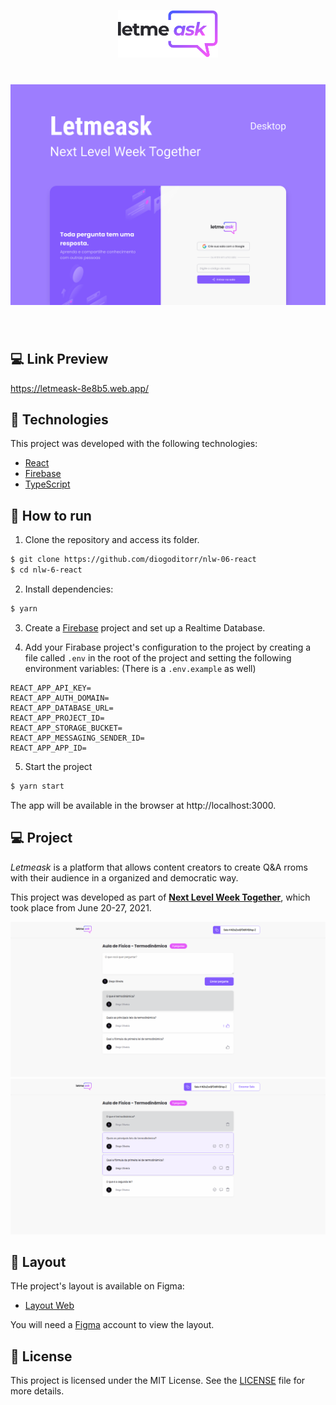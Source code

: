 
<p align="center">
  <img alt="Letmeask" src=".github/logo.svg" width="160px">
</p>

<h1 align="center">
    <img alt="Letmeask" src=".github/cover.svg" />
</h1>

<br>

## 💻 Link Preview
https://letmeask-8e8b5.web.app/

## 🧪 Technologies

This project was developed with the following technologies:

- [React](https://reactjs.org)
- [Firebase](https://firebase.google.com/)
- [TypeScript](https://www.typescriptlang.org/)

## 🚀 How to run

1. Clone the repository and access its folder.

```bash
$ git clone https://github.com/diogoditorr/nlw-06-react
$ cd nlw-6-react
```

2. Install dependencies:

```bash
$ yarn
```

3. Create a [Firebase](https://firebase.google.com) project and set up a Realtime Database.

4. Add your Firabase project's configuration to the project by creating a file called `.env` in the root of the project and setting the following environment variables: (There is a `.env.example` as well)

```
REACT_APP_API_KEY=
REACT_APP_AUTH_DOMAIN=
REACT_APP_DATABASE_URL=
REACT_APP_PROJECT_ID=
REACT_APP_STORAGE_BUCKET=
REACT_APP_MESSAGING_SENDER_ID=
REACT_APP_APP_ID=
```

5. Start the project

```bash
$ yarn start
```

The app will be available in the browser at http://localhost:3000.


## 💻 Project

*Letmeask* is a platform that allows content creators to create Q&A rroms with their audience in a organized and democratic way.

This project was developed as part of **[Next Level Week Together](https://nextlevelweek.com/)**, which took place from June 20-27, 2021.

<div align="center">
  <img src=".github/example-1.png" />
  <img src=".github/example-2.png" />
</div>

## 🔖 Layout

THe project's layout is available on Figma:

- [Layout Web](https://www.figma.com/community/file/1009824839797878169/Letmeask) 

You will need a [Figma](http://figma.com/) account to view the layout.

## 📝 License

This project is licensed under the MIT License. See the [LICENSE](LICENSE) file for more details.
